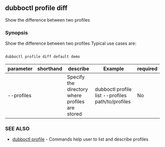 ## dubboctl profile diff

Show the difference between two profiles

### Synopsis

Show the difference between two profiles
Typical use cases are:

```sh

dubboctl profile diff default demo

```

| parameter  | shorthand | describe                                        | Example                                           | required |
|------------|-----------|-------------------------------------------------|---------------------------------------------------|----------|
| --profiles |           | Specify the directory where profiles are stored | dubboctl profile list --profiles path/to/profiles | No       |

### SEE ALSO

* [dubboctl profile](dubboctl_profile.md) - Commands help user to list and describe profiles
